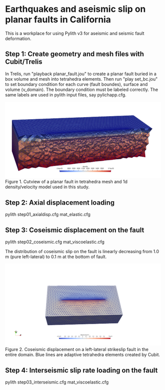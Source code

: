 # Earthquakes and aseismic slip on planar faults in California

This is a workplace for using Pylith v3 for aseismic and seismic fault deformation.

## Step 1: Create geometry and mesh files with Cubit/Trelis

In Trelis, run "playback planar_fault.jou" to create a planar fault buried in a box volume and mesh into tetrahedra elements. Then run "play set_bc.jou" to set boundary condition for each curve (fault boundes), surface and volume (v_domain). The boundary condition must be labeled correctly. The same labels are used in pylith input files, say pylichapp.cfg. 

![image](https://github.com/daisy20170101/pylith_related/blob/main/California/figures/1d_velocity.jpeg)
Figure 1. Cutview of a planar fault in tetrahedra mesh and 1d density/velocity model used in this study.

## Step 2: Axial displacement loading

pylith step01_axialdisp.cfg  mat_elastic.cfg

## Step 3: Coseismic displacement on the fault

pylith  step02_coseismic.cfg mat_viscoelastic.cfg 

The distribution of coseismic slip on the fault is linearly decreasing from 1.0 m (pure left-lateral) to 0.1 m at the bottom of fault. 

![image](https://github.com/daisy20170101/pylith_related/blob/main/California/figures/dispX-coseis.png)
Figure 2. Coseismic displacement on a left-lateral strikeslip fault in the entire domain. Blue lines are adaptive tetrahedra elements created by Cubit. 

## Step 4: Interseismic slip rate loading on the fault

pylith  step03_interseismic.cfg mat_viscoelastic.cfg 

